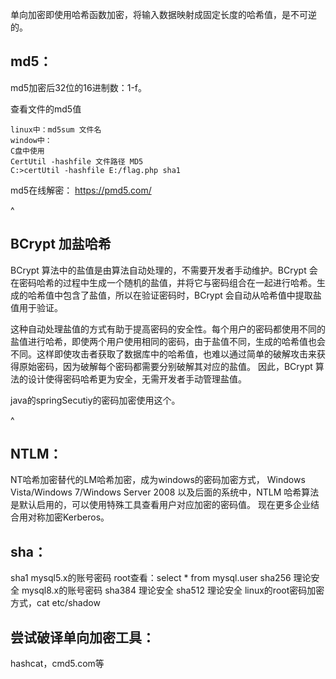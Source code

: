 单向加密即使用哈希函数加密，将输入数据映射成固定长度的哈希值，是不可逆的。


## **md5：**
md5加密后32位的16进制数：1-f。

查看文件的md5值
```
linux中：md5sum 文件名
window中：
C盘中使用
CertUtil -hashfile 文件路径 MD5
C:>certUtil -hashfile E:/flag.php sha1 
```
md5在线解密：
<https://pmd5.com/>

^
## **BCrypt 加盐哈希**
BCrypt 算法中的盐值是由算法自动处理的，不需要开发者手动维护。BCrypt 会在密码哈希的过程中生成一个随机的盐值，并将它与密码组合在一起进行哈希。生成的哈希值中包含了盐值，所以在验证密码时，BCrypt 会自动从哈希值中提取盐值用于验证。

这种自动处理盐值的方式有助于提高密码的安全性。每个用户的密码都使用不同的盐值进行哈希，即使两个用户使用相同的密码，由于盐值不同，生成的哈希值也会不同。这样即使攻击者获取了数据库中的哈希值，也难以通过简单的破解攻击来获得原始密码，因为破解每个密码都需要分别破解其对应的盐值。
因此，BCrypt 算法的设计使得密码哈希更为安全，无需开发者手动管理盐值。

java的springSecutiy的密码加密使用这个。


^
## **NTLM：**
NT哈希加密替代的LM哈希加密，成为windows的密码加密方式，
Windows Vista/Windows 7/Windows Server 2008 以及后面的系统中，NTLM 哈希算法是默认启用的，可以使用特殊工具查看用户对应加密的密码值。
现在更多企业结合用对称加密Kerberos。


## **sha：**
sha1  mysql5.x的账号密码  root查看：select * from mysql.user 
sha256 理论安全  mysql8.x的账号密码 
sha384 理论安全
sha512 理论安全 linux的root密码加密方式，cat etc/shadow






## 尝试破译单向加密工具：
hashcat，cmd5.com等